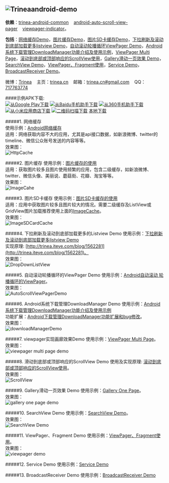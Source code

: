 ![Trinea](http://farm8.staticflickr.com/7426/9456847893_053161c7a4_o.png)android-demo
-------------
**依赖**：<a title="包含缓存 个性化View 工具类库" href="https://github.com/Trinea/android-common" target="_blank">trinea-android-common</a>&nbsp;&nbsp;&nbsp;&nbsp;<a title="自动滚动 循环轮播的ViewPager" href="https://github.com/Trinea/android-auto-scroll-view-pager" target="_blank">android-auto-scroll-view-pager</a>&nbsp;&nbsp;&nbsp;&nbsp;<a title="ViewPager Indicator" href="https://github.com/JakeWharton/Android-ViewPagerIndicator" target="_blank">viewpager-indicator</a>。  

**包括**：[网络缓存Demo](http://www.trinea.cn/android/android-http-cache)，[图片缓存Demo](http://www.trinea.cn/android/android-imagecache/)，[图片SD卡缓存Demo](http://www.trinea.cn/android/android-imagesdcardcache/)，[下拉刷新及滚动到底部加载更多listview Demo](http://www.trinea.cn/android/dropdown-to-refresh-and-bottom-load-more-listview/)，[自动滚动轮播循环ViewPager Demo](http://www.trinea.cn/android/auto-scroll-view-pager/)，[Android系统下载管理DownloadManager功能介绍及使用示例](http://www.trinea.cn/android/android-downloadmanager/)，[ViewPager Multi Page](http://www.trinea.cn/android/viewpager-multi-fragment-effect/)，[滚动到底部或顶部响应的ScrollView使用](http://www.trinea.cn/android/on-bottom-load-more-scrollview/)，[Gallery滑动一页效果 Demo](http://www.trinea.cn/android/gallery-scroll-one-page/)，[SearchView Demo](http://www.trinea.cn/android/android-searchview-and-search-tips-impl/)，[ViewPager、Fragment使用](http://www.cnblogs.com/trinea/archive/2012/11/23/2771273.html)，[Service Demo](http://www.cnblogs.com/trinea/archive/2012/11/08/2699856.html)，[BroadcastReceiver Demo](http://www.cnblogs.com/trinea/archive/2012/11/09/2763182.html)。  

微博：<a title="Android技术及移动互联网分享" href="http://weibo.com/trinea" target="_blank">Trinea</a>&nbsp;&nbsp;&nbsp;&nbsp;主页：<a title="关注与AndroidJava性能优化开源项目" href="http://www.trinea.cn/" target="_blank">trinea.cn</a>&nbsp;&nbsp;&nbsp;&nbsp;邮箱：<a title="欢迎邮件与我交流" href="mailto:trinea.cn@gmail.com" target="_blank">trinea.cn#gmail.com</a>&nbsp;&nbsp;&nbsp;&nbsp;QQ：<a title="欢迎Q我" href="http://wpa.qq.com/msgrd?v=3&amp;uin=717763774&amp;site=qq&amp;menu=yes" target="_blank">717763774</a>  

####示例APK下载:  
<a href="https://play.google.com/store/apps/details?id=cn.trinea.android.demo" target="_blank" title="从Google Play下载"><img src="http://www.android.com/images/brand/get_it_on_play_logo_small.png" title="从Google Play下载"/></a>
    <a href="http://as.baidu.com/a/item?docid=5499464" target="_blank" title="从Baidu手机助手下载"><img src="http://farm3.staticflickr.com/2826/11928623406_b9e8d39bd7_o.png" title="从Baidu手机助手下载"/></a>
    <a href="http://zhushou.360.cn/detail/index/soft_id/994107" target="_blank" title="从360手机助手下载"><img src="http://farm4.staticflickr.com/3775/11983355756_f8548f4c17_o.png" title="从360手机助手下载"/></a>
    <a href="http://app.xiaomi.com/detail/54761" target="_blank" title="从小米应用商店下载"><img src="http://farm8.staticflickr.com/7380/11982503045_b0538df5f5_o.png" title="从小米应用商店下载"/></a>
    <a href="http://trinea.github.com/apk/trinea-android-demo.apk" target="_blank" title="二维码扫描下载"><img src="https://farm3.staticflickr.com/2930/14017948972_bafb6df1b5_o.png" title="二维码扫描下载"/></a>
    <a href="http://trinea.github.com/apk/trinea-android-demo.apk" target="_blank" title="点击下载到本地">本地下载</a>  
    
  
#####1.  网络缓存  
使用示例：[Android网络缓存](http://www.trinea.cn/android/android-http-cache)  
适用：网络获取内容不大的应用，尤其是api接口数据，如新浪微博、twitter的timeline、微信公众账号发送的内容等等。  
效果图：  
![HttpCache](http://farm3.staticflickr.com/2843/12566457534_2cfa4297a1_o.jpg)  
  
#####2. 图片缓存
使用示例：[图片缓存的使用](http://www.trinea.cn/android/android-imagecache/)  
适用：获取图片较多且图片使用频繁的应用，包含二级缓存，如新浪微博、twitter、微信头像、美丽说、蘑菇街、花瓣、淘宝等等。  
效果图：  
![ImageCahe](http://farm4.staticflickr.com/3710/9312163125_81f1c1997b_o.jpg)
  

#####3. 图片SD卡缓存
使用示例：[图片SD卡缓存的使用](http://www.trinea.cn/android/android-imagesdcardcache/)  
适用：应用中获取图片较多且图片较大的情况。需要二级缓存及ListView或GridView图片加载推荐使用上面的[ImageCache](http://www.trinea.cn/android/android-imagecache/)。  
效果图：  
![ImageSDCardCache](http://farm3.staticflickr.com/2834/9314949798_ea69bdb5e8_o.jpg)
  
#####4. 下拉刷新及滚动到底部加载更多的Listview Demo
使用示例：[下拉刷新及滚动到底部加载更多listview Demo](http://www.trinea.cn/android/dropdown-to-refresh-and-bottom-load-more-listview/)  
实现原理: [http://trinea.iteye.com/blog/1562281](http://trinea.iteye.com/blog/1562281)。  
效果图：  
![DropDownListView](http://farm8.staticflickr.com/7376/9312162951_74b597ebaa_o.jpg)
  
#####5. 自动滚动轮播循环的ViewPager Demo
使用示例：[Android自动滚动 轮播循环的ViewPager](http://www.trinea.cn/android/auto-scroll-view-pager/)。  
效果图：  
![AutoScrollViewPagerDemo](http://farm3.staticflickr.com/2843/12805132475_e595664a81_o.gif)  
  
#####6. Android系统下载管理DownloadManager Demo
使用示例：[Android系统下载管理DownloadManager功能介绍及使用示例](http://www.trinea.cn/android/android-downloadmanager/)  
功能扩展：[Android下载管理DownloadManager功能扩展和bug修改](http://www.trinea.cn/android/android-downloadmanager-pro/)。  
效果图：  
![downloadManagerDemo](http://www.trinea.cn/wp-content/uploads/2013/05/downloadDemo2.gif)  
  
#####7. viewpager实现画廊效果Demo
使用示例：[ViewPager Multi Page](http://www.trinea.cn/android/viewpager-multi-fragment-effect/)。  
效果图：  
![viewpager multi page demo](http://farm8.staticflickr.com/7330/9321381014_4e5408a445_b.jpg)  
  
#####8. 滑动到底部或顶部响应的ScrollView Demo
使用及实现原理: [滚动到底部或顶部响应的ScrollView使用](http://www.trinea.cn/android/on-bottom-load-more-scrollview/)。  
效果图：  
![ScrollView](http://farm4.staticflickr.com/3669/9459686814_1a523ceeb6_o.jpg)
  
#####9. Gallery滑动一页效果 Demo
使用示例：[Gallery One Page](http://www.trinea.cn/android/gallery-scroll-one-page/)。  
效果图：  
![gallery one page demo](http://farm8.staticflickr.com/7330/9321381014_fb404e2430_o.jpg)   
  
#####10. SearchView Demo
使用示例：[SearchView Demo](http://www.trinea.cn/android/android-searchview-and-search-tips-impl/)。  
效果图：  
![SearchView Demo](http://www.trinea.cn/wp-content/uploads/2013/04/SearchView.jpg)   
  
#####11. ViewPager、Fragment Demo
使用示例：[ViewPager、Fragment使用](http://www.cnblogs.com/trinea/archive/2012/11/23/2771273.html)。  
效果图：  
![viewpager demo](http://pic002.cnblogs.com/images/2012/392321/2012112319384979.jpg)  
  
#####12. Service Demo
使用示例：[Service Demo](http://www.cnblogs.com/trinea/archive/2012/11/08/2699856.html)   
  
#####13. BroadcastReceiver Demo
使用示例：[BroadcastReceiver Demo](http://www.cnblogs.com/trinea/archive/2012/11/09/2763182.html)   


